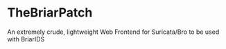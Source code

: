 # TheBriarPatch
An extremely crude, lightweight Web Frontend for Suricata/Bro to be used with BriarIDS
